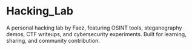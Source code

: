 # Hacking_Lab
A personal hacking lab by Faez, featuring OSINT tools, steganography demos, CTF writeups, and cybersecurity experiments. Built for learning, sharing, and community contribution.
